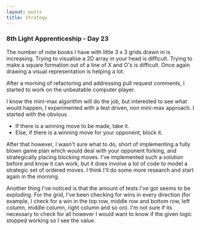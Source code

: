 ```yaml
---
layout: posts
title: Strategy
---
```

### 8th Light Apprenticeship - Day 23

The number of note books I have with little 3 x 3 grids drawn in is increasing. Trying to visualise a 2D array in your head is difficult. Trying to make a square formation out of a line of X and O's is difficult. Once again drawing a visual representation is helping a lot.

<!--break-->

After a morning of refactoring and addressing pull request comments, I started to work on the unbeatable computer player.

I know the mini-max algorithm will do the job, but interested to see what would happen, I experimented with a test driven, non mini-max approach. I started with the obvious 
- If there is a winning move to be made, take it.
- Else, if there is a winning move for your opponent, block it. 

After that however, I wasn't sure what to do, short of implementing a fully blown game plan which would deal with your opponent forking, and strategically placing blocking moves. I've implemented such a solution before and know it can work, but it does involve a lot of code to model a strategic set of ordered moves. I think I'll do some more research and start again in the morning.

Another thing I've noticed is that the amount of tests I've got seems to be exploding. For the grid, I've been checking for wins in every direction (for example, I check for a win in the top row, middle row and bottom row, left column, middle column, right column and so on). I'm not sure if its necessary to check for all however I would want to know if the given logic stopped working so I see the value. 
